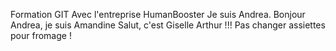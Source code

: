 Formation GIT
Avec l'entreprise HumanBooster
Je suis Andrea.
Bonjour Andrea, je suis Amandine
Salut, c'est Giselle
Arthur !!! Pas changer assiettes pour fromage !
